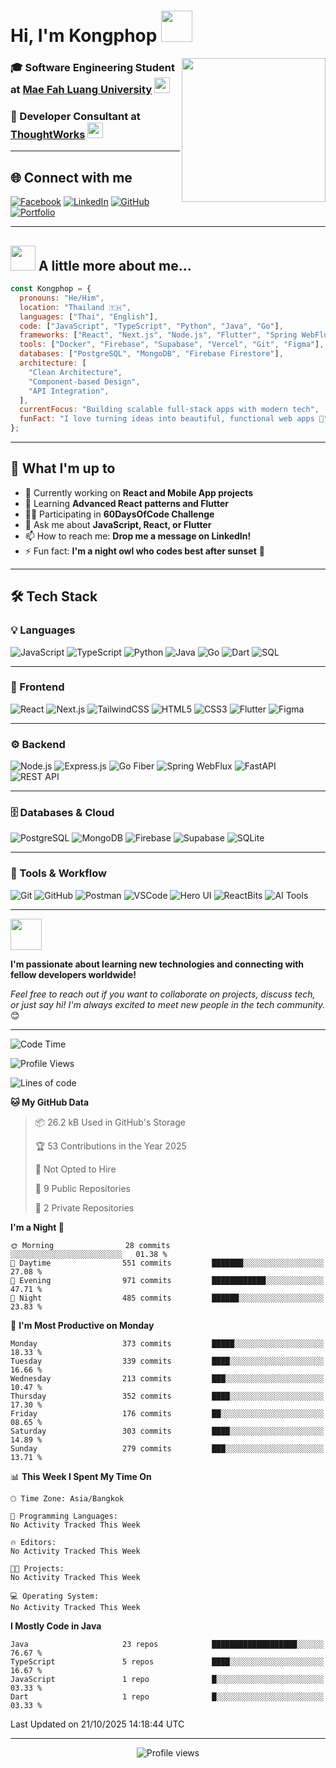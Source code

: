 # Hi, I'm Kongphop <img src="https://media.giphy.com/media/mGcNjsfWAjY5AEZNw6/giphy.gif" width="50">

<img align='right' src="https://media.giphy.com/media/ieyl9zmCjO4b4t6qoY/giphy.gif" width="230">

### 🎓 Software Engineering Student at [Mae Fah Luang University](http://www.unb.br) <img src="https://media.giphy.com/media/fYSnHlufseco8Fh93Z/giphy.gif" width="25">
### 💼 Developer Consultant at [ThoughtWorks](https://www.thoughtworks.com) <img src="https://media.giphy.com/media/WUlplcMpOCEmTGBtBW/giphy.gif" width="25">

---

## 🌐 Connect with me

[![Facebook](https://img.shields.io/badge/-Kongphop%20Saenphai-1877F2?style=for-the-badge&logo=facebook&logoColor=white)](https://www.facebook.com/profile.php?id=100009078336515)
[![LinkedIn](https://img.shields.io/badge/-Kongphop-0077B5?style=for-the-badge&logo=linkedin&logoColor=white)](https://www.linkedin.com/in/kongphop-saenphai-34a557288/)
[![GitHub](https://img.shields.io/badge/-Kongphop1209-181717?style=for-the-badge&logo=github&logoColor=white)](https://github.com/kongphop1209)
[![Portfolio](https://img.shields.io/badge/-Portfolio-000000?style=for-the-badge&logo=vercel&logoColor=white)](https://profile-parking.vercel.app/)

---

## <img src="https://media.giphy.com/media/VgCDAzcKvsR6OM0uWg/giphy.gif" width="40"> A little more about me...

```javascript
const Kongphop = {
  pronouns: "He/Him",
  location: "Thailand 🇹🇭",
  languages: ["Thai", "English"],
  code: ["JavaScript", "TypeScript", "Python", "Java", "Go"],
  frameworks: ["React", "Next.js", "Node.js", "Flutter", "Spring WebFlux", "FastAPI"],
  tools: ["Docker", "Firebase", "Supabase", "Vercel", "Git", "Figma"],
  databases: ["PostgreSQL", "MongoDB", "Firebase Firestore"],
  architecture: [
    "Clean Architecture",
    "Component-based Design",
    "API Integration",
  ],
  currentFocus: "Building scalable full-stack apps with modern tech",
  funFact: "I love turning ideas into beautiful, functional web apps 🚀"
};
```

---

## 🚀 What I'm up to

- 🔭 Currently working on **React and Mobile App projects**
- 🌱 Learning **Advanced React patterns and Flutter**
- 👨‍💻 Participating in **60DaysOfCode Challenge**
- 💬 Ask me about **JavaScript, React, or Flutter**
- 📫 How to reach me: **Drop me a message on LinkedIn!**
- ⚡ Fun fact: **I'm a night owl who codes best after sunset** 🌙

---

## 🛠️ Tech Stack

### 💡 Languages
![JavaScript](https://img.shields.io/badge/-JavaScript-F7DF1E?style=flat-square&logo=javascript&logoColor=black)
![TypeScript](https://img.shields.io/badge/-TypeScript-3178C6?style=flat-square&logo=typescript&logoColor=white)
![Python](https://img.shields.io/badge/-Python-3776AB?style=flat-square&logo=python&logoColor=white)
![Java](https://img.shields.io/badge/-Java-007396?style=flat-square&logo=java&logoColor=white)
![Go](https://img.shields.io/badge/-Go-00ADD8?style=flat-square&logo=go&logoColor=white)
![Dart](https://img.shields.io/badge/-Dart-0175C2?style=flat-square&logo=dart&logoColor=white)
![SQL](https://img.shields.io/badge/-SQL-4479A1?style=flat-square&logo=postgresql&logoColor=white)

---

### 🎨 Frontend
![React](https://img.shields.io/badge/-React-61DAFB?style=flat-square&logo=react&logoColor=black)
![Next.js](https://img.shields.io/badge/-Next.js-000000?style=flat-square&logo=next.js&logoColor=white)
![TailwindCSS](https://img.shields.io/badge/-TailwindCSS-06B6D4?style=flat-square&logo=tailwindcss&logoColor=white)
![HTML5](https://img.shields.io/badge/-HTML5-E34F26?style=flat-square&logo=html5&logoColor=white)
![CSS3](https://img.shields.io/badge/-CSS3-1572B6?style=flat-square&logo=css3&logoColor=white)
![Flutter](https://img.shields.io/badge/-Flutter-02569B?style=flat-square&logo=flutter&logoColor=white)
![Figma](https://img.shields.io/badge/-Figma-F24E1E?style=flat-square&logo=figma&logoColor=white)

---

### ⚙️ Backend
![Node.js](https://img.shields.io/badge/-Node.js-339933?style=flat-square&logo=node.js&logoColor=white)
![Express.js](https://img.shields.io/badge/-Express.js-000000?style=flat-square&logo=express&logoColor=white)
![Go Fiber](https://img.shields.io/badge/-Go%20Fiber-00ADD8?style=flat-square&logo=go&logoColor=white)
![Spring WebFlux](https://img.shields.io/badge/-Spring%20WebFlux-6DB33F?style=flat-square&logo=spring&logoColor=white)
![FastAPI](https://img.shields.io/badge/-FastAPI-009688?style=flat-square&logo=fastapi&logoColor=white)
![REST API](https://img.shields.io/badge/-REST%20API-02569B?style=flat-square&logo=swagger&logoColor=white)

---

### 🗄️ Databases & Cloud
![PostgreSQL](https://img.shields.io/badge/-PostgreSQL-336791?style=flat-square&logo=postgresql&logoColor=white)
![MongoDB](https://img.shields.io/badge/-MongoDB-47A248?style=flat-square&logo=mongodb&logoColor=white)
![Firebase](https://img.shields.io/badge/-Firebase-FFCA28?style=flat-square&logo=firebase&logoColor=black)
![Supabase](https://img.shields.io/badge/-Supabase-3ECF8E?style=flat-square&logo=supabase&logoColor=white)
![SQLite](https://img.shields.io/badge/-SQLite-003B57?style=flat-square&logo=sqlite&logoColor=white)

---

### 🧰 Tools & Workflow
![Git](https://img.shields.io/badge/-Git-F05032?style=flat-square&logo=git&logoColor=white)
![GitHub](https://img.shields.io/badge/-GitHub-181717?style=flat-square&logo=github&logoColor=white)
![Postman](https://img.shields.io/badge/-Postman-FF6C37?style=flat-square&logo=postman&logoColor=white)
![VSCode](https://img.shields.io/badge/-VSCode-007ACC?style=flat-square&logo=visualstudiocode&logoColor=white)
![Hero UI](https://img.shields.io/badge/-Hero%20UI-0EA5E9?style=flat-square&logo=react&logoColor=white)
![ReactBits](https://img.shields.io/badge/-ReactBits-61DAFB?style=flat-square&logo=react&logoColor=black)
![AI Tools](https://img.shields.io/badge/-AI%20%26%20NLP%20Tools-8A2BE2?style=flat-square&logo=openai&logoColor=white)


---

<img src="https://media.giphy.com/media/LnQjpWaON8nhr21vNW/giphy.gif" width="50"> 

**I'm passionate about learning new technologies and connecting with fellow developers worldwide!** 

*Feel free to reach out if you want to collaborate on projects, discuss tech, or just say hi! I'm always excited to meet new people in the tech community.* 😊

---

<!--START_SECTION:waka-->
![Code Time](http://img.shields.io/badge/Code%20Time-55%20hrs%2015%20mins-blue)

![Profile Views](http://img.shields.io/badge/Profile%20Views-15-blue)

![Lines of code](https://img.shields.io/badge/From%20Hello%20World%20I%27ve%20Written-8.4%20million%20lines%20of%20code-blue)

**🐱 My GitHub Data** 

> 📦 26.2 kB Used in GitHub's Storage 
 > 
> 🏆 53 Contributions in the Year 2025
 > 
> 🚫 Not Opted to Hire
 > 
> 📜 9 Public Repositories 
 > 
> 🔑 2 Private Repositories 
 > 
**I'm a Night 🦉** 

```text
🌞 Morning                28 commits          ░░░░░░░░░░░░░░░░░░░░░░░░░   01.38 % 
🌆 Daytime                551 commits         ███████░░░░░░░░░░░░░░░░░░   27.08 % 
🌃 Evening                971 commits         ████████████░░░░░░░░░░░░░   47.71 % 
🌙 Night                  485 commits         ██████░░░░░░░░░░░░░░░░░░░   23.83 % 
```
📅 **I'm Most Productive on Monday** 

```text
Monday                   373 commits         █████░░░░░░░░░░░░░░░░░░░░   18.33 % 
Tuesday                  339 commits         ████░░░░░░░░░░░░░░░░░░░░░   16.66 % 
Wednesday                213 commits         ███░░░░░░░░░░░░░░░░░░░░░░   10.47 % 
Thursday                 352 commits         ████░░░░░░░░░░░░░░░░░░░░░   17.30 % 
Friday                   176 commits         ██░░░░░░░░░░░░░░░░░░░░░░░   08.65 % 
Saturday                 303 commits         ████░░░░░░░░░░░░░░░░░░░░░   14.89 % 
Sunday                   279 commits         ███░░░░░░░░░░░░░░░░░░░░░░   13.71 % 
```


📊 **This Week I Spent My Time On** 

```text
🕑︎ Time Zone: Asia/Bangkok

💬 Programming Languages: 
No Activity Tracked This Week

🔥 Editors: 
No Activity Tracked This Week

🐱‍💻 Projects: 
No Activity Tracked This Week

💻 Operating System: 
No Activity Tracked This Week
```

**I Mostly Code in Java** 

```text
Java                     23 repos            ███████████████████░░░░░░   76.67 % 
TypeScript               5 repos             ████░░░░░░░░░░░░░░░░░░░░░   16.67 % 
JavaScript               1 repo              █░░░░░░░░░░░░░░░░░░░░░░░░   03.33 % 
Dart                     1 repo              █░░░░░░░░░░░░░░░░░░░░░░░░   03.33 % 
```




 Last Updated on 21/10/2025 14:18:44 UTC
<!--END_SECTION:waka-->

---

<div align="center">
  <img src="https://komarev.com/ghpvc/?username=Kongphop1209&style=flat-square&color=blue" alt="Profile views"/>
</div>

